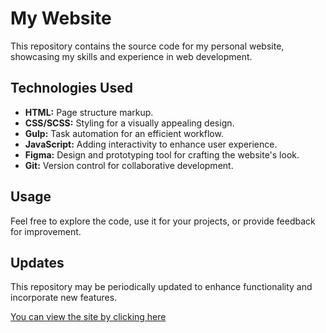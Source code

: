 # My Website

This repository contains the source code for my personal website, showcasing my skills and experience in web development.

## Technologies Used

- **HTML:** Page structure markup.
- **CSS/SCSS:** Styling for a visually appealing design.
- **Gulp:** Task automation for an efficient workflow.
- **JavaScript:** Adding interactivity to enhance user experience.
- **Figma:** Design and prototyping tool for crafting the website's look.
- **Git:** Version control for collaborative development.

## Usage

Feel free to explore the code, use it for your projects, or provide feedback for improvement.

## Updates

This repository may be periodically updated to enhance functionality and incorporate new features.

<a href="https://dimaa21.github.io/about-me/">You can view the site by clicking here</a>
